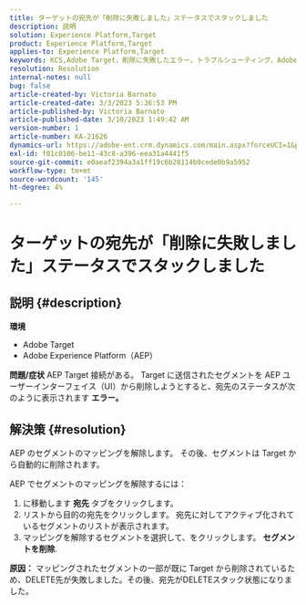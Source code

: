 ```yaml
---
title: ターゲットの宛先が「削除に失敗しました」ステータスでスタックしました
description: 説明
solution: Experience Platform,Target
product: Experience Platform,Target
applies-to: Experience Platform,Target
keywords: KCS,Adobe Target，削除に失敗したエラー，トラブルシューティング，Adobe Experience Platform，セグメントの削除，AEP
resolution: Resolution
internal-notes: null
bug: false
article-created-by: Victoria Barnato
article-created-date: 3/3/2023 5:36:53 PM
article-published-by: Victoria Barnato
article-published-date: 3/10/2023 1:49:42 AM
version-number: 1
article-number: KA-21626
dynamics-url: https://adobe-ent.crm.dynamics.com/main.aspx?forceUCI=1&pagetype=entityrecord&etn=knowledgearticle&id=bcc742f6-e9b9-ed11-83fe-6045bd006b25
exl-id: f01c0106-be11-43c8-a396-eea31a4441f5
source-git-commit: e0aeaf2394a3a1ff19c6b28114b9cede0b9a5952
workflow-type: tm+mt
source-wordcount: '145'
ht-degree: 4%

---
```


# ターゲットの宛先が「削除に失敗しました」ステータスでスタックしました

## 説明 {#description}

<b>環境</b>
- Adobe Target
- Adobe Experience Platform（AEP）



<b>問題/症状</b>
AEP Target 接続がある。 Target に送信されたセグメントを AEP ユーザーインターフェイス（UI）から削除しようとすると、宛先のステータスが次のように表示されます <b>エラー。</b>


## 解決策 {#resolution}


AEP のセグメントのマッピングを解除します。 その後、セグメントは Target から自動的に削除されます。

AEP でセグメントのマッピングを解除するには：

1. に移動します <b>宛先</b> タブをクリックします。
2. リストから目的の宛先をクリックします。 宛先に対してアクティブ化されているセグメントのリストが表示されます。
3. マッピングを解除するセグメントを選択して、をクリックします。 <b>セグメントを削除</b>.

<b>原因：</b>
マッピングされたセグメントの一部が既に Target から削除されているため、DELETE先が失敗しました。その後、宛先がDELETEスタック状態になりました。
